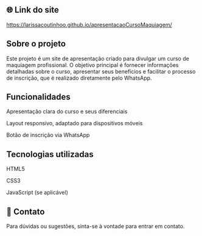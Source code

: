 ## 🌐 Link do site
https://larissacoutinhoo.github.io/apresentacaoCursoMaquiagem/

## Sobre o projeto
Este projeto é um site de apresentação criado para divulgar um curso de maquiagem profissional. O objetivo principal é fornecer informações detalhadas sobre o curso, apresentar seus benefícios e facilitar o processo de inscrição, que é realizado diretamente pelo WhatsApp.

## Funcionalidades
Apresentação clara do curso e seus diferenciais

Layout responsivo, adaptado para dispositivos móveis

Botão de inscrição via WhatsApp

## Tecnologias utilizadas
HTML5

CSS3

JavaScript (se aplicável)

## 💌 Contato
Para dúvidas ou sugestões, sinta-se à vontade para entrar em contato.
